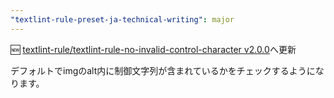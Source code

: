 ```yaml
---
"textlint-rule-preset-ja-technical-writing": major
---
```


:new: [textlint-rule/textlint-rule-no-invalid-control-character v2.0.0](https://github.com/textlint-rule/textlint-rule-no-invalid-control-character/releases/tag/v2.0.0)へ更新

デフォルトでimgのalt内に制御文字列が含まれているかをチェックするようになります。

